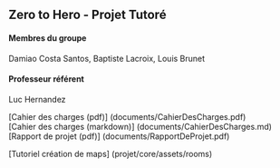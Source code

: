 ## Zero to Hero - Projet Tutoré 

#### Membres du groupe

Damiao Costa Santos, Baptiste Lacroix, Louis Brunet

#### Professeur référent

Luc Hernandez

[Cahier des charges (pdf)] (documents/CahierDesCharges.pdf)  
[Cahier des charges (markdown)] (documents/CahierDesCharges.md)  
[Rapport de projet (pdf)] (documents/RapportDeProjet.pdf)

[Tutoriel création de maps] (projet/core/assets/rooms)
